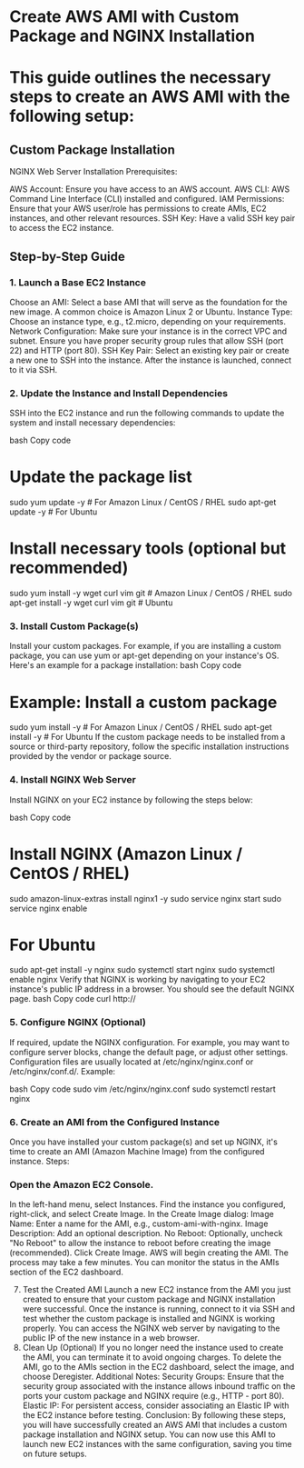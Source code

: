 # Create AWS AMI with Custom Package and NGINX Installation
# This guide outlines the necessary steps to create an AWS AMI with the following setup:

## Custom Package Installation

NGINX Web Server Installation
Prerequisites:

AWS Account: Ensure you have access to an AWS account.
AWS CLI: AWS Command Line Interface (CLI) installed and configured.
IAM Permissions: Ensure that your AWS user/role has permissions to create AMIs, EC2 instances, and other relevant resources.
SSH Key: Have a valid SSH key pair to access the EC2 instance.

## Step-by-Step Guide
### 1. Launch a Base EC2 Instance
Choose an AMI: Select a base AMI that will serve as the foundation for the new image. A common choice is Amazon Linux 2 or Ubuntu.
Instance Type: Choose an instance type, e.g., t2.micro, depending on your requirements.
Network Configuration: Make sure your instance is in the correct VPC and subnet. Ensure you have proper security group rules that allow SSH (port 22) and HTTP (port 80).
SSH Key Pair: Select an existing key pair or create a new one to SSH into the instance.
After the instance is launched, connect to it via SSH.

### 2. Update the Instance and Install Dependencies
SSH into the EC2 instance and run the following commands to update the system and install necessary dependencies:

bash
Copy code
# Update the package list
sudo yum update -y   # For Amazon Linux / CentOS / RHEL
sudo apt-get update -y   # For Ubuntu

# Install necessary tools (optional but recommended)
sudo yum install -y wget curl vim git   # Amazon Linux / CentOS / RHEL
sudo apt-get install -y wget curl vim git   # Ubuntu
### 3. Install Custom Package(s)
Install your custom packages. For example, if you are installing a custom package, you can use yum or apt-get depending on your instance's OS. Here's an example for a package installation:
bash
Copy code
# Example: Install a custom package
sudo yum install -y <custom-package>   # For Amazon Linux / CentOS / RHEL
sudo apt-get install -y <custom-package>   # For Ubuntu
If the custom package needs to be installed from a source or third-party repository, follow the specific installation instructions provided by the vendor or package source.

### 4. Install NGINX Web Server
Install NGINX on your EC2 instance by following the steps below:

bash
Copy code
# Install NGINX (Amazon Linux / CentOS / RHEL)
sudo amazon-linux-extras install nginx1 -y
sudo service nginx start
sudo service nginx enable

# For Ubuntu
sudo apt-get install -y nginx
sudo systemctl start nginx
sudo systemctl enable nginx
Verify that NGINX is working by navigating to your EC2 instance's public IP address in a browser. You should see the default NGINX page.
bash
Copy code
curl http://<EC2-public-IP>
### 5. Configure NGINX (Optional)
If required, update the NGINX configuration. For example, you may want to configure server blocks, change the default page, or adjust other settings.
Configuration files are usually located at /etc/nginx/nginx.conf or /etc/nginx/conf.d/.
Example:

bash
Copy code
sudo vim /etc/nginx/nginx.conf
sudo systemctl restart nginx

### 6. Create an AMI from the Configured Instance
Once you have installed your custom package(s) and set up NGINX, it's time to create an AMI (Amazon Machine Image) from the configured instance.
Steps:

### Open the Amazon EC2 Console.
In the left-hand menu, select Instances.
Find the instance you configured, right-click, and select Create Image.
In the Create Image dialog:
Image Name: Enter a name for the AMI, e.g., custom-ami-with-nginx.
Image Description: Add an optional description.
No Reboot: Optionally, uncheck "No Reboot" to allow the instance to reboot before creating the image (recommended).
Click Create Image.
AWS will begin creating the AMI. The process may take a few minutes. You can monitor the status in the AMIs section of the EC2 dashboard.

7. Test the Created AMI
Launch a new EC2 instance from the AMI you just created to ensure that your custom package and NGINX installation were successful.
Once the instance is running, connect to it via SSH and test whether the custom package is installed and NGINX is working properly.
You can access the NGINX web server by navigating to the public IP of the new instance in a web browser.
8. Clean Up (Optional)
If you no longer need the instance used to create the AMI, you can terminate it to avoid ongoing charges.
To delete the AMI, go to the AMIs section in the EC2 dashboard, select the image, and choose Deregister.
Additional Notes:
Security Groups: Ensure that the security group associated with the instance allows inbound traffic on the ports your custom package and NGINX require (e.g., HTTP - port 80).
Elastic IP: For persistent access, consider associating an Elastic IP with the EC2 instance before testing.
Conclusion:
By following these steps, you will have successfully created an AWS AMI that includes a custom package installation and NGINX setup. You can now use this AMI to launch new EC2 instances with the same configuration, saving you time on future setups.

